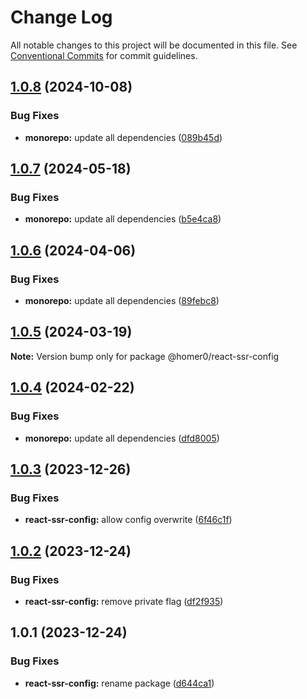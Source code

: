 # Change Log

All notable changes to this project will be documented in this file.
See [Conventional Commits](https://conventionalcommits.org) for commit guidelines.

## [1.0.8](https://github.com/homer0/packages/compare/@homer0/react-ssr-config@1.0.7...@homer0/react-ssr-config@1.0.8) (2024-10-08)

### Bug Fixes

- **monorepo:** update all dependencies ([089b45d](https://github.com/homer0/packages/commit/089b45d3e63adfae5cefb3641a31c941d5613c92))

## [1.0.7](https://github.com/homer0/packages/compare/@homer0/react-ssr-config@1.0.6...@homer0/react-ssr-config@1.0.7) (2024-05-18)

### Bug Fixes

- **monorepo:** update all dependencies ([b5e4ca8](https://github.com/homer0/packages/commit/b5e4ca81420dce38ddaceaa577def66a8064df85))

## [1.0.6](https://github.com/homer0/packages/compare/@homer0/react-ssr-config@1.0.5...@homer0/react-ssr-config@1.0.6) (2024-04-06)

### Bug Fixes

- **monorepo:** update all dependencies ([89febc8](https://github.com/homer0/packages/commit/89febc8e7f8e2be2cbc0655f6452b10a22c86934))

## [1.0.5](https://github.com/homer0/packages/compare/@homer0/react-ssr-config@1.0.4...@homer0/react-ssr-config@1.0.5) (2024-03-19)

**Note:** Version bump only for package @homer0/react-ssr-config

## [1.0.4](https://github.com/homer0/packages/compare/@homer0/react-ssr-config@1.0.3...@homer0/react-ssr-config@1.0.4) (2024-02-22)

### Bug Fixes

- **monorepo:** update all dependencies ([dfd8005](https://github.com/homer0/packages/commit/dfd80057bf5a5259d0324ca5eecf6e42a58db817))

## [1.0.3](https://github.com/homer0/packages/compare/@homer0/react-ssr-config@1.0.2...@homer0/react-ssr-config@1.0.3) (2023-12-26)

### Bug Fixes

- **react-ssr-config:** allow config overwrite ([6f46c1f](https://github.com/homer0/packages/commit/6f46c1f1c8842aeb3d453aeee75375a012c9a07f))

## [1.0.2](https://github.com/homer0/packages/compare/@homer0/react-ssr-config@1.0.1...@homer0/react-ssr-config@1.0.2) (2023-12-24)

### Bug Fixes

- **react-ssr-config:** remove private flag ([df2f935](https://github.com/homer0/packages/commit/df2f935b22a7d2d0ecca2a6f05afdd9daf52ed41))

## 1.0.1 (2023-12-24)

### Bug Fixes

- **react-ssr-config:** rename package ([d644ca1](https://github.com/homer0/packages/commit/d644ca15e122b02801c97bc9bf6bdfb3c5186dd1))
